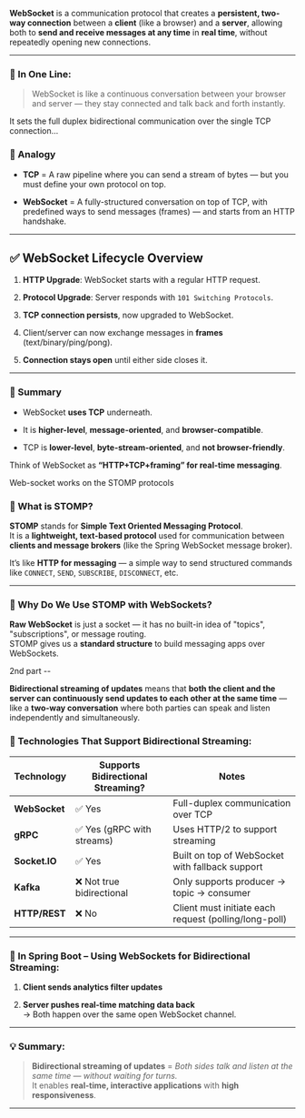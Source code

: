 **WebSocket** is a communication protocol that creates a **persistent, two-way connection** between a **client** (like a browser) and a **server**, allowing both to **send and receive messages at any time** in **real time**, without repeatedly opening new connections.

---

### 🧠 In One Line:

> WebSocket is like a continuous conversation between your browser and server — they stay connected and talk back and forth instantly.


It sets the full duplex bidirectional communication over the single TCP connection...

### 🧠 Analogy

- **TCP** = A raw pipeline where you can send a stream of bytes — but you must define your own protocol on top.
    
- **WebSocket** = A fully-structured conversation on top of TCP, with predefined ways to send messages (frames) — and starts from an HTTP handshake.
    

---

## ✅ WebSocket Lifecycle Overview

1. **HTTP Upgrade**: WebSocket starts with a regular HTTP request.
    
2. **Protocol Upgrade**: Server responds with `101 Switching Protocols`.
    
3. **TCP connection persists**, now upgraded to WebSocket.
    
4. Client/server can now exchange messages in **frames** (text/binary/ping/pong).
    
5. **Connection stays open** until either side closes it.
    

---

### 📌 Summary

- WebSocket **uses TCP** underneath.

    
- It is **higher-level**, **message-oriented**, and **browser-compatible**.
    
- TCP is **lower-level**, **byte-stream-oriented**, and **not browser-friendly**.
    

Think of WebSocket as **“HTTP+TCP+framing” for real-time messaging**.


Web-socket works on the STOMP protocols

### 🔧 What is STOMP?

**STOMP** stands for **Simple Text Oriented Messaging Protocol**.  
It is a **lightweight, text-based protocol** used for communication between **clients and message brokers** (like the Spring WebSocket message broker).

It’s like **HTTP for messaging** — a simple way to send structured commands like `CONNECT`, `SEND`, `SUBSCRIBE`, `DISCONNECT`, etc.

---

### 🧠 Why Do We Use STOMP with WebSockets?

**Raw WebSocket** is just a socket — it has no built-in idea of "topics", "subscriptions", or message routing.  
STOMP gives us a **standard structure** to build messaging apps over WebSockets.


2nd part -- 

**Bidirectional streaming of updates** means that **both the client and the server can continuously send updates to each other at the same time** — like a **two-way conversation** where both parties can speak and listen independently and simultaneously.


### 🧰 Technologies That Support Bidirectional Streaming:

| Technology    | Supports Bidirectional Streaming? | Notes                                                 |
| ------------- | --------------------------------- | ----------------------------------------------------- |
| **WebSocket** | ✅ Yes                             | Full-duplex communication over TCP                    |
| **gRPC**      | ✅ Yes (gRPC with streams)         | Uses HTTP/2 to support streaming                      |
| **Socket.IO** | ✅ Yes                             | Built on top of WebSocket with fallback support       |
| **Kafka**     | ❌ Not true bidirectional          | Only supports producer → topic → consumer             |
| **HTTP/REST** | ❌ No                              | Client must initiate each request (polling/long-poll) |

---

### 🔧 In Spring Boot – Using WebSockets for Bidirectional Streaming:

1. **Client sends analytics filter updates**
    
2. **Server pushes real-time matching data back**  
    → Both happen over the same open WebSocket channel.
    

---

### 💡 Summary:

> **Bidirectional streaming of updates** = _Both sides talk and listen at the same time — without waiting for turns._  
> It enables **real-time, interactive applications** with **high responsiveness**.

---